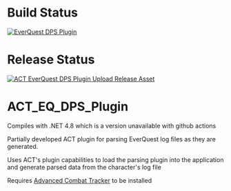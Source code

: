 # Build Status
[![EverQuest DPS Plugin](https://github.com/FreedomFaighter/AdvancedCombatTracker/actions/workflows/build-plugin.yml/badge.svg)](https://github.com/FreedomFaighter/AdvancedCombatTracker/actions/workflows/build-plugin.yml)
# Release Status
[![ACT EverQuest DPS Plugin Upload Release Asset](https://github.com/FreedomFaighter/AdvancedCombatTracker/actions/workflows/release-plugin.yml/badge.svg)](https://github.com/FreedomFaighter/AdvancedCombatTracker/actions/workflows/release-plugin.yml)

# ACT_EQ_DPS_Plugin
Compiles with .NET 4.8 which is a version unavailable with github actions

Partially developed ACT plugin for parsing EverQuest log files as they are generated.

Uses ACT's plugin capabilities to load the parsing plugin into the application and generate parsed data from the character's log file

Requires [Advanced Combat Tracker](https://advancedcombattracker.com/) to be installed
